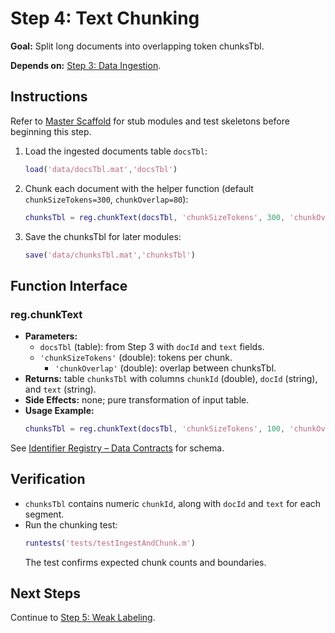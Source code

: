 # Step 4: Text Chunking

**Goal:** Split long documents into overlapping token chunksTbl.

**Depends on:** [Step 3: Data Ingestion](step03_data_ingestion.md).

## Instructions
Refer to [Master Scaffold](master_scaffold.md) for stub modules and test skeletons before beginning this step.

1. Load the ingested documents table `docsTbl`:
   ```matlab
   load('data/docsTbl.mat','docsTbl')
   ```
2. Chunk each document with the helper function (default `chunkSizeTokens=300`, `chunkOverlap=80`):
   ```matlab
   chunksTbl = reg.chunkText(docsTbl, 'chunkSizeTokens', 300, 'chunkOverlap', 80);
   ```
3. Save the chunksTbl for later modules:
   ```matlab
   save('data/chunksTbl.mat','chunksTbl')
   ```

## Function Interface

### reg.chunkText
- **Parameters:**
  - `docsTbl` (table): from Step 3 with `docId` and `text` fields.
  - `'chunkSizeTokens'` (double): tokens per chunk.
    - `'chunkOverlap'` (double): overlap between chunksTbl.
- **Returns:** table `chunksTbl` with columns `chunkId` (double), `docId` (string), and `text` (string).
- **Side Effects:** none; pure transformation of input table.
- **Usage Example:**
  ```matlab
  chunksTbl = reg.chunkText(docsTbl, 'chunkSizeTokens', 100, 'chunkOverlap', 20);
  ```

See [Identifier Registry – Data Contracts](identifier_registry.md#data-contracts) for schema.


## Verification
- `chunksTbl` contains numeric `chunkId`, along with `docId` and `text` for each segment.
- Run the chunking test:
  ```matlab
  runtests('tests/testIngestAndChunk.m')
  ```
  The test confirms expected chunk counts and boundaries.

## Next Steps
Continue to [Step 5: Weak Labeling](step05_weak_labeling.md).
